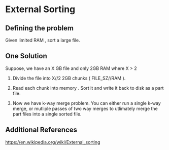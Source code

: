 # External Sorting

## Defining the problem

Given limited RAM , sort a large file.

## One Solution

Suppose, we have an X GB file and only 2GB RAM where X > 2 

1. Divide the file into X//2  2GB chunks ( FILE_SZ//RAM ).

2. Read each chunk into memory . Sort it and write it back to disk as a part file.

3. Now we have k-way merge problem. You can either run a single k-way merge, or mutliple passes of two way merges to utlimately merge the part files into a single sorted file.


## Additional References

https://en.wikipedia.org/wiki/External_sorting